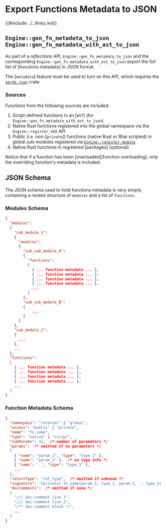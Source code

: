 Export Functions Metadata to JSON
================================

{{#include ../../links.md}}


`Engine::gen_fn_metadata_to_json`<br/>`Engine::gen_fn_metadata_with_ast_to_json`
------------------------------------------------------------------------------

As part of a _reflections_ API, `Engine::gen_fn_metadata_to_json` and the corresponding
`Engine::gen_fn_metadata_with_ast_to_json` export the full list of [functions metadata]
in JSON format.

The [`metadata`] feature must be used to turn on this API, which requires
the [`serde_json`](https://crates.io/crates/serde_json) crate.

### Sources

Functions from the following sources are included:

1) Script-defined functions in an [`AST`] (for `Engine::gen_fn_metadata_with_ast_to_json`)
2) Native Rust functions registered into the global namespace via the `Engine::register_XXX` API
3) _Public_ (i.e. non-[`private`]) functions (native Rust or Rhai scripted) in global sub-modules registered via
   [`Engine::register_module`]({{rootUrl}}/rust/modules/create.md)
4) Native Rust functions in registered [packages] (optional)

Notice that if a function has been [overloaded][function overloading], only the overriding function's
metadata is included.


JSON Schema
-----------

The JSON schema used to hold functions metadata is very simple, containing a nested structure of
`modules` and a list of `functions`.

### Modules Schema

```json
{
  "modules":
  {
    "sub_module_1":
    {
      "modules":
      {
        "sub_sub_module_A":
        {
          "functions":
          [
            { ... function metadata ... },
            { ... function metadata ... },
            { ... function metadata ... },
            { ... function metadata ... },
            ...
          ]
        },
        "sub_sub_module_B":
        {
            ...
        }
      }
    },
    "sub_module_2":
    {
      ...
    },
    ...
  },
  "functions":
  [
    { ... function metadata ... },
    { ... function metadata ... },
    { ... function metadata ... },
    { ... function metadata ... },
    ...
  ]
}
```

### Function Metadata Schema

```json
{
  "namespace": "internal" | "global",
  "access": "public" | "private",
  "name": "fn_name",
  "type": "native" | "script",
  "numParams": 42,  /* number of parameters */
  "params":  /* omitted if no parameters */
  [
    { "name": "param_1", "type": "type_1" },
    { "name": "param_2" },  /* no type info */
    { "name": "_", "type": "type_3" },
    ...
  ],
  "returnType": "ret_type",  /* omitted if unknown */
  "signature": "[private] fn_name(param_1: type_1, param_2, _: type_3) -> ret_type",
  "docComments":  /* omitted if none */
  [
    "/// doc-comment line 1",
    "/// doc-comment line 2",
    "/** doc-comment block */",
    ...
  ]
}
```
